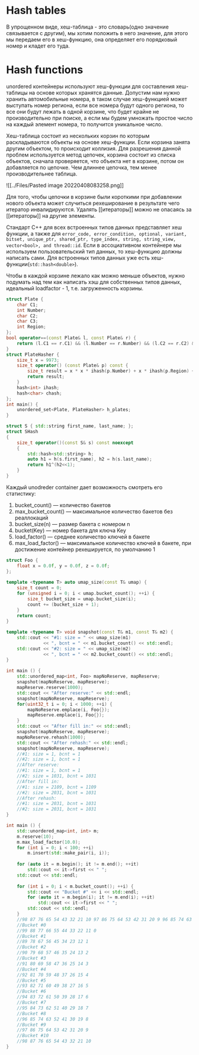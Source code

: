 # Hash tables
В упрощенном виде, хеш-таблица - это словарь(одно значение связывается с другим), мы хотим положить в него значение, для этого мы передаем его в хеш-функцию, она определяет его порядковый номер и кладет его туда.

# Hash functions
unordered контейнеры используют хеш-функции для составления хеш-таблицы на основе которых хранятся данные. Допустим нам нужно хранить автомобильные номера, в таком случае хеш-функцией может выступать номер региона, если все номера будут одного региона, то все они будут лежать в одной корзине, что будет крайне не производительно при поиске, а если мы будем умножать простое число на каждый элемент номера, то получится уникальное число.

Хеш-таблица состоит из нескольких корзин по которым раскладываются объекты на основе хеш-функции. Если корзина занята другим объектом, то происходит коллизия. Для разрешения данной проблем используется метод цепочек, корзина состоит из списка объектов, сначала проверяется, что объекта нет в корзине, потом он добавляется по цепочке. Чем длиннее цепочка, тем менее производительнее таблица.

![[../Files/Pasted image 20220408083258.png]]

Для того, чтобы цепочки в корзине были короткими при добавлении нового объекта может случиться рехеширование в результате чего итератор инвалидируются. Удалять [[итераторы]] можно не опасаясь за [[итераторы]] на другие элементы.

Стандарт C++ для всех встроенных типов данных представляет хеш функции, а также для `error_code, error_condition, optional, variant, bitset, unique_ptr, shared_ptr, type_index, string, string_view, vector<bool>, and thread::id`. Если в ассоциативном контейнере мы используем пользовательский тип данных, то хеш-функцию должны написать сами. Для встроенных типов данных уже есть хеш-функции(`std::hash<double>`).

Чтобы в каждой корзине лежало как можно меньше объектов, нужно подумать над тем как написать хэш для собственных типов данных, идеальный loadfactor - 1, т.е. загруженность корзины.

```cpp
struct Plate { 
	char C1; 
	int Number; 
	char C2; 
	char C3;
	int Region; 
};
bool operator==(const Plate& l, const Plate& r) { 
	return (l.C1 == r.C1) && (l.Number == r.Number) && (l.C2 == r.C2) && (l.C3 == r.C3) && (l.Region == r.Region); 
}
struct PlateHasher {
	size_t x = 9973;
	size_t operator() (const Plate& p) const { 
		size_t result = x * x * ihash(p.Number) + x * ihash(p.Region) + x * chash(p.C1) + x * chash(p.C2) + x * chash(p.C3);
		return result;
	}
	hash<int> ihash;
	hash<char> chash;
};
int main() {
	unordered_set<Plate, PlateHasher> h_plates; 
}
```

```cpp
struct S { std::string first_name, last_name; };
struct SHash
{
	size_t operator()(const S& s) const noexcept
	{
		std::hash<std::string> h;
		auto h1 = h(s.first_name), h2 = h(s.last_name);
		return h1^(h2<<1);
	}
}
```

Каждый unodreder container дает возможность смотреть его статистику:
1. bucket_count() ― количество бакетов 
2. max_bucket_count() ― максимальное количество бакетов без реаллокаций 
3. bucket_size(n) ― размер бакета с номером n 
4. bucket(Key) ― номер бакета для ключа Key 
5. load_factor() ― среднее количество ключей в бакете 
6. max_load_factor() ― максимальное количество ключей в бакете, при достижение контейнер рехешируется, по умолчанию 1

```cpp
struct Foo {  
    float x = 0.0f, y = 0.0f, z = 0.0f;  
};  
  
template <typename T> auto umap_size(const T& umap) {  
    size_t count = 0;  
    for (unsigned i = 0; i < umap.bucket_count(); ++i) {  
        size_t bucket_size = umap.bucket_size(i);  
        count += (bucket_size + 1);  
    }  
    return count;  
}  
  
template <typename T> void snapshot(const T& m1, const T& m2) {  
    std::cout << "#1: size = " << umap_size(m1)  
              << ", bcnt = " << m1.bucket_count() << std::endl;  
    std::cout << "#2: size = " << umap_size(m2)  
              << ", bcnt = " << m2.bucket_count() << std::endl;  
}  
  
int main () {  
    std::unordered_map<int, Foo> mapNoReserve, mapReserve;  
    snapshot(mapNoReserve, mapReserve);  
    mapReserve.reserve(1000);  
    std::cout << "After reserve:" << std::endl;  
    snapshot(mapNoReserve, mapReserve);  
    for(uint32_t i = 0; i < 1000; ++i) {  
        mapNoReserve.emplace(i, Foo{});  
        mapReserve.emplace(i, Foo{});  
    }  
    std::cout << "After fill in:" << std::endl;  
    snapshot(mapNoReserve, mapReserve);  
    mapNoReserve.rehash(1000);  
    std::cout << "After rehash:" << std::endl;  
    snapshot(mapNoReserve, mapReserve);  
    //#1: size = 1, bcnt = 1  
    //#2: size = 1, bcnt = 1    
    //After reserve:    
    //#1: size = 1, bcnt = 1    
    //#2: size = 1031, bcnt = 1031    
    //After fill in:    
    //#1: size = 2109, bcnt = 1109    
    //#2: size = 2031, bcnt = 1031    
    //After rehash:    
    //#1: size = 2031, bcnt = 1031    
    //#2: size = 2031, bcnt = 1031
}
```

```cpp
int main () {  
    std::unordered_map<int, int> m;  
    m.reserve(10);  
    m.max_load_factor(10.0);  
    for (int i = 0; i < 100; ++i)  
        m.insert(std::make_pair(i, i));  
  
    for (auto it = m.begin(); it != m.end(); ++it)  
        std::cout << it->first << " ";  
    std::cout << std::endl;  
  
    for (int i = 0; i < m.bucket_count(); ++i) {  
        std::cout << "Bucket #" << i << std::endl;  
        for (auto it = m.begin(i); it != m.end(i); ++it)  
            std::cout << it->first << " ";  
        std::cout << std::endl;  
    }  
    //98 87 76 65 54 43 32 21 10 97 86 75 64 53 42 31 20 9 96 85 74 63 52 41 30 19 8 95 84 73 62 51 40 29 18 7 94 83 72 61 50 39 28 17 6 93 82 71 60 49 38 27 16 5 92 81 70 59 48 37 26 15 4 91 80 69 58 47 36 25 14 3 90 79 68 57 46 35 24 13 2 89 78 67 56 45 34 23 12 1 99 88 77 66 55 44 33 22 11 0   
    //Bucket #0  
    //99 88 77 66 55 44 33 22 11 0    
    //Bucket #1  
    //89 78 67 56 45 34 23 12 1    
    //Bucket #2  
    //90 79 68 57 46 35 24 13 2    
	//Bucket #3  
    //91 80 69 58 47 36 25 14 3    
    //Bucket #4  
    //92 81 70 59 48 37 26 15 4    
    //Bucket #5  
    //93 82 71 60 49 38 27 16 5    
    //Bucket #6  
    //94 83 72 61 50 39 28 17 6    
    //Bucket #7  
    //95 84 73 62 51 40 29 18 7    
    //Bucket #8  
    //96 85 74 63 52 41 30 19 8    
    //Bucket #9  
    //97 86 75 64 53 42 31 20 9    
    //Bucket #10  
    //98 87 76 65 54 43 32 21 10
}
```
